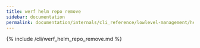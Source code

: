 ```yaml
---
title: werf helm repo remove
sidebar: documentation
permalink: documentation/internals/cli_reference/lowlevel-management/helm/repo/remove.html
---
```


{% include /cli/werf_helm_repo_remove.md %}
